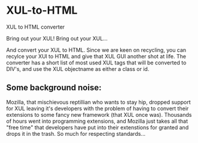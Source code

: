 # XUL-to-HTML
XUL to HTML converter


Bring out your XUL! Bring out your XUL...

And convert your XUL to HTML. Since we are keen on recycling, you can recylce your XUl to HTML and give that XUL GUI another shot at life.
The converter has a short list of most used XUL tags that will be converted to DIV's, and use the XUL objectname as either a class or id.

Some background noise:
----------------------

Mozilla, that mischievous reptillian who wants to stay hip, dropped support for XUL leaving it's developers with the problem of having to convert their extensions to some fancy new framework (that XUL once was). Thousands of hours went into programming extensions, and Mozilla just takes all that "free time" that developers have put into their extenstions for granted and drops it in the trash. So much for  respecting standards...
